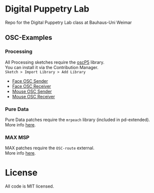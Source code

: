 # Digital Puppetry Lab

Repo for the Digital Puppetry Lab class at Bauhaus-Uni Weimar

## OSC-Examples

### Processing ###

All Processing sketches require the [oscP5](http://www.sojamo.de/libraries/oscP5/) library.  
You can install it via the Contribution Manager.  
`Sketch > Import Library > Add Library`

* [Face OSC Sender](processing/face_osc_sender)
* [Face OSC Receiver](processing/face_osc_receiver)
* [Mouse OSC Sender](processing/mouse_osc_sender)
* [Mouse OSC Receiver](processing/mouse_osc_receiver)


### Pure Data ###

Pure Data patches require the `mrpeach` library (included in pd-extended).  
More info [here](https://flossmanuals.net/pure-data/ch065_osc/).

### MAX MSP ###
MAX patches require the `OSC-route` external.  
More info [here](http://cnmat.berkeley.edu/patch/4029).

# License

All code is MIT licensed.